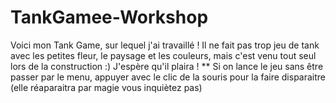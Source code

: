 # TankGamee-Workshop
Voici mon Tank Game, sur lequel j'ai travaillé ! Il ne fait pas trop jeu de tank avec les petites fleur, le paysage et les couleurs, mais c'est venu tout seul lors de la construction :)
J'espère qu'il plaira !
** Si on lance le jeu sans être passer par le menu, appuyer avec le clic de la souris pour la faire disparaitre (elle réaparaitra par magie vous inquiètez pas)

